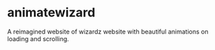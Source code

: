 # animatewizard
A reimagined website of wizardz website with beautiful animations on loading and scrolling.
